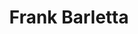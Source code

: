 ---
title: Frank Barletta
headshot: images/uploads/Frank_Barletta.jpg
role: TAW Co-coordinator, Finance and Logistics Lead
year: Senior
major: Industrial Design
webpage: https://www.instagram.com/frank_lbarletta/
---